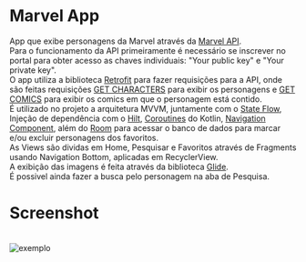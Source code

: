 # Marvel App
App que exibe personagens da Marvel através da [Marvel API](https://developer.marvel.com).
<br>Para o funcionamento da API primeiramente é necessário se inscrever no portal para obter acesso as chaves individuais: "Your public key" e "Your private key".
<br>O app utiliza a biblioteca [Retrofit](https://square.github.io/retrofit/) para fazer requisições para a API, onde são feitas requisições [GET CHARACTERS](https://gateway.marvel.com/v1/public/characters/) para exibir os personagens e [GET COMICS](https://gateway.marvel.com/v1/public/characters/{characterId}/comics/) 
para exibir os comics em que o personagem está contido.
<br>É utilizado no projeto a arquitetura MVVM, juntamente com o [State Flow](https://developer.android.com/kotlin/flow/stateflow-and-sharedflow#stateflow), Injeção de dependência com o [Hilt](https://developer.android.com/training/dependency-injection/hilt-android?hl=pt-br), [Coroutines](https://developer.android.com/topic/libraries/architecture/coroutines?hl=pt-br) do Kotlin, 
[Navigation Component](https://developer.android.com/guide/navigation/navigation-getting-started), além do [Room](https://developer.android.com/jetpack/androidx/releases/room?hl=pt-br) para acessar o banco de dados para marcar e/ou excluir personagens dos favoritos.
<br>As Views são dividas em Home, Pesquisar e Favoritos através de Fragments usando Navigation Bottom, aplicadas em RecyclerView.
<br>A exibição das imagens é feita através da biblioteca [Glide](https://github.com/bumptech/glide).
<br>É possivel ainda fazer a busca pelo personagem na aba de Pesquisa.

# Screenshot
<br>![exemplo](https://media3.giphy.com/media/Js3taw30ZXrufAOhbx/giphy.gif?cid=790b761170bcfae8c899d548620f1e09f111875b1a48ba13&rid=giphy.gif&ct=g)
